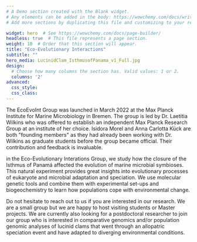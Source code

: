 ```yaml
---
# A Demo section created with the Blank widget.
# Any elements can be added in the body: https://wowchemy.com/docs/writing-markdown-latex/
# Add more sections by duplicating this file and customizing to your requirements.

widget: hero  # See https://wowchemy.com/docs/page-builder/
headless: true  # This file represents a page section.
weight: 10  # Order that this section will appear.
title: "Eco-Evolutionary Interactions"
subtitle: ""
hero_media: LucinidClam_IsthmusofPanama_v1_Full.jpg
design:
  # Choose how many columns the section has. Valid values: 1 or 2.
  columns: '2'
advanced:
  css_style:
  css_class:
---
```


The EcoEvoInt Group was launched in March 2022 at the Max Planck Institute for Marine Microbiology in Bremen. The group is led by Dr. Laetitia Wilkins who was offered to establish an independent Max Planck Research Group at an institute of her choice. Isidora Morel and Anna Carlotta Kück are both "founding members" as they had already been working with Dr. Wilkins as graduate students before the group became official. Their contribution and feedback is invaluable. 

in the Eco-Evolutionary Interations Group, we study how the closure of the Isthmus of Panamá affected the evolution of marine microbial symbioses. This natural experiment provides great insights into evolutionary processes of eukaryote and microbial adaptation and speciation. We use molecular genetic tools and combine them with experimental set-ups and biogeochemistry to learn how populations cope with environmental change. 

Do not hesitate to reach  out to us if you are interested in our research. We are a small group but we are happy to host visiting students or Master projects. We are currently also looking for a postdoctoral researcher to join our group who is interested in comparative genomics and/or population genomic analyses of lucinid clams that went through an allopatric speciation event and have adapted to diverging environmental conditions. 
